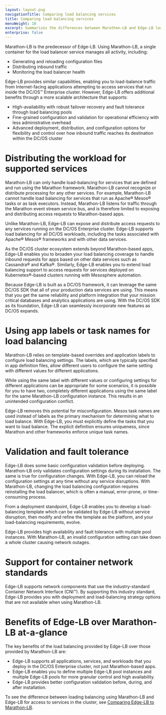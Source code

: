 ```yaml
---
layout: layout.pug
navigationTitle: Comparing load balancing services
title: Comparing load balancing services
menuWeight: 10
excerpt: Summarizes the differences between Marathon-LB and Edge-LB load balancing services
enterprise: false
---
```


Marathon-LB is the predecessor of Edge-LB. Using Marathon-LB, a single container for the load balancer service manages all activity, including:
- Generating and reloading configuration files
- Distributing inbound traffic
- Monitoring the load balancer health

Edge-LB provides similar capabilities, enabling you to load-balance traffic from Internet-facing applications attempting to access services that run inside the DC/OS&trade; Enterprise cluster. However, Edge-LB offers additional benefits through a more scalable architecture that supports:
- High-availability with robust failover recovery and fault tolerance through load balancing pools
- Fine-grained configuration and validation for operational efficiency with less administrative overhead
- Advanced deployment, distribution, and configuration options for flexibility and control over how inbound traffic reaches its destination within the DC/OS cluster

# Distributing the workload for supported services
Marathon-LB can only handle load-balancing for services that are defined and run using the Marathon framework. Marathon-LB cannot recognize or distribute processing for any other services. For example, Marathon-LB cannot handle load balancing for services that run as Apache&reg; Mesos&reg; tasks or as task executors. Instead, Marathon-LB listens for traffic through the Marathon event stream service bus, and is therefore limited to exposing and distributing access requests to Marathon-based apps.

Unlike Marathon-LB, Edge-LB can expose and distribute access requests to any services running on the DC/OS Enterprise cluster. Edge-LB supports load balancing for all DC/OS workloads, including the tasks associated with Apache&reg; Mesos&reg; frameworks and with other data services.

As the DC/OS cluster ecosystem extends beyond Marathon-based apps, Edge-LB enables you to broaden your load balancing coverage to handle inbound requests for apps based on other data services such as Cassandra&reg; and Kafka&reg;. Similarly, Edge-LB enables you to extend load balancing support to access requests for services deployed on Kubernetes&reg;-based clusters running with Mesosphere automation.

Because Edge-LB is built as a DC/OS framework, it can leverage the same DC/OS SDK that all of your production data services are using. This means that you get the same reliability and platform integration that your mission critical databases and analytics applications are using. With the DC/OS SDK as its foundation, Edge-LB can seamlessly incorporate new features as DC/OS expands.

# Using app labels or task names for load balancing
Marathon-LB relies on template-based overrides and application labels to configure load balancing settings. The labels, which are typically specified in app definition files, allow different users to configure the same setting with different values for different applications.

While using the same label with different values or configuring settings for different applications can be appropriate for some scenarios, it is possible for you to have two, completely different applications using the same label for the same Marathon-LB configuration instance. This results in an unintended configuration conflict.

Edge-LB removes this potential for misconfiguration. Mesos task names are used instead of labels as the primary mechanism for determining what to load balance. With Edge-LB, you must explicitly define the tasks that you want to load balance. The explicit definition ensures uniqueness, since Marathon and other frameworks enforce unique task names.

# Validation and fault tolerance
Edge-LB does some basic configuration validation before deploying. Marathon-LB only validates configuration settings during its installation. The same is true for configuration changes. With Edge-LB, you can reload the configuration settings at any time without any service disruptions. With Marathon-LB, changing the load balancing configuration requires reinstalling the load balancer, which is often a manual, error-prone, or time-consuming process.

From a deployment standpoint, Edge-LB enables you to develop a load-balancing template which can be validated by Edge-LB without service disruption, then modify and refine the template as the platform, and your load-balancing requirements, evolve.

Edge-LB provides high availability and fault tolerance with multiple pool instances. With Marathon-LB, an invalid configuration setting can take down a whole cluster causing network outages.

# Support for container network standards
Edge-LB supports network components that use the industry-standard Container Network Interface (CNI&trade;). By supporting this industry standard, Edge-LB provides you with deployment and load-balancing strategy options that are not available when using Marathon-LB.

# Benefits of Edge-LB over Marathon-LB at-a-glance
The key benefits of the load balancing provided by Edge-LB over those provided by Marathon-LB are: 
* Edge-LB supports all applications, services, and workloads that you deploy in the DC/OS Enterprise cluster, not just Marathon-based apps.
* Edge-LB enables you to define multiple Edge-LB pool instances and multiple Edge-LB pools for more granular control and high availability.
* Edge-LB provides better configuration validation before, during, and after installation.

To see the difference between loading balancing using Marathon-LB and Edge-LB for access to services in the cluster, see [Comparing Edge-LB to Marathon-LB](/mesosphere/dcos/services/edge-lb/1.6/getting-started/edge-lb-mlb-example/).
